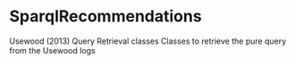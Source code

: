 # SparqlRecommendations
Usewood (2013) Query Retrieval classes
Classes to retrieve the pure query from the Usewood logs
